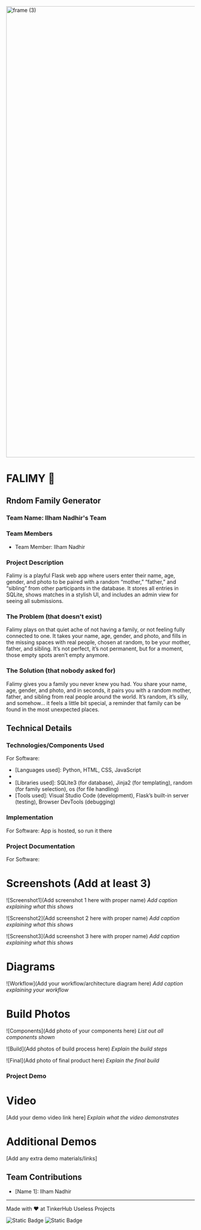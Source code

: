 <img width="3188" height="1202" alt="frame (3)" src="https://github.com/user-attachments/assets/517ad8e9-ad22-457d-9538-a9e62d137cd7" />


# FALIMY 🎯


## Rndom Family Generator
### Team Name: Ilham Nadhir's Team


### Team Members
- Team Member: Ilham Nadhir

### Project Description
Falimy is a playful Flask web app where users enter their name, age, gender, and photo to be paired with a random “mother,” “father,” and “sibling” from other participants in the database. It stores all entries in SQLite, shows matches in a stylish UI, and includes an admin view for seeing all submissions.

### The Problem (that doesn't exist)
Falimy plays on that quiet ache of not having a family, or not feeling fully connected to one. It takes your name, age, gender, and photo, and fills in the missing spaces with real people, chosen at random, to be your mother, father, and sibling. It’s not perfect, it’s not permanent, but for a moment, those empty spots aren’t empty anymore.

### The Solution (that nobody asked for)
Falimy gives you a family you never knew you had. You share your name, age, gender, and photo, and in seconds, it pairs you with a random mother, father, and sibling from real people around the world. It’s random, it’s silly, and somehow… it feels a little bit special, a reminder that family can be found in the most unexpected places.

## Technical Details
### Technologies/Components Used
For Software:
- [Languages used]: Python, HTML, CSS, JavaScript
- [Frameworks used]: Flask (for backend and routing)
- [Libraries used]: SQLite3 (for database), Jinja2 (for templating), random (for family selection), os (for file handling)
- [Tools used]: Visual Studio Code (development), Flask’s built-in server (testing), Browser DevTools (debugging)

### Implementation
For Software: App is hosted, so run it there

### Project Documentation
For Software:

# Screenshots (Add at least 3)
![Screenshot1](Add screenshot 1 here with proper name)
*Add caption explaining what this shows*

![Screenshot2](Add screenshot 2 here with proper name)
*Add caption explaining what this shows*

![Screenshot3](Add screenshot 3 here with proper name)
*Add caption explaining what this shows*

# Diagrams
![Workflow](Add your workflow/architecture diagram here)
*Add caption explaining your workflow*

# Build Photos
![Components](Add photo of your components here)
*List out all components shown*

![Build](Add photos of build process here)
*Explain the build steps*

![Final](Add photo of final product here)
*Explain the final build*

### Project Demo
# Video
[Add your demo video link here]
*Explain what the video demonstrates*

# Additional Demos
[Add any extra demo materials/links]

## Team Contributions
- [Name 1]: Ilham Nadhir

---
Made with ❤️ at TinkerHub Useless Projects 

![Static Badge](https://img.shields.io/badge/TinkerHub-24?color=%23000000&link=https%3A%2F%2Fwww.tinkerhub.org%2F)
![Static Badge](https://img.shields.io/badge/UselessProjects--25-25?link=https%3A%2F%2Fwww.tinkerhub.org%2Fevents%2FQ2Q1TQKX6Q%2FUseless%2520Projects)



